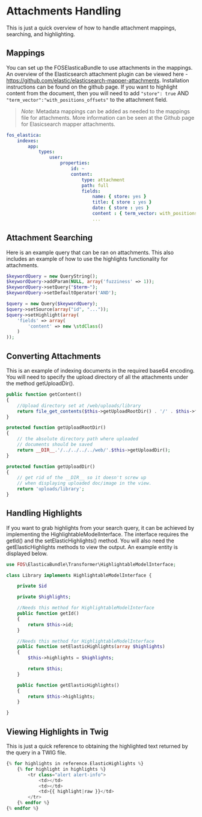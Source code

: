 Attachments Handling
=======================

This is just a quick overview of how to handle attachment mappings, searching, and highlighting.

Mappings
-----------------------------

You can set up the FOSElasticaBundle to use attachments in the mappings. An overview of the Elasticsearch attachment plugin
can be viewed here - https://github.com/elastic/elasticsearch-mapper-attachments. Installation instructions can be found
on the github page. If you want to highlight content from the document, then you will need to add `"store": true` AND
`"term_vector":"with_positions_offsets"` to the attachment field.

> *Note*: Metadata mappings can be added as needed to the mappings file for attachments. More information can be seen
>       at the Github page for Elasicsearch mapper attachments.


```yaml
fos_elastica:
    indexes:
        app:
            types:
                user:
                    properties:
                        id: ~
                        content:
                            type: attachment
                            path: full
                            fields:
                                name: { store: yes }
                                title: { store : yes }
                                date: { store : yes }
                                content : { term_vector: with_positions_offsets, store: yes }
                                ...
```


Attachment Searching
-----------------------------

Here is an example query that can be ran on attachments. This also includes an example of how to use the highlights functionality
 for attachments.

```php
$keywordQuery = new QueryString();
$keywordQuery->addParam(NULL, array('fuzziness' => 1));
$keywordQuery->setQuery("$term~");
$keywordQuery->setDefaultOperator('AND');

$query = new Query($keywordQuery);
$query->setSource(array("id", "..."));
$query->setHighlight(array(
    'fields' => array(
        'content' => new \stdClass()
    )
));
```

Converting Attachments
-----------------------------

This is an example of indexing documents in the required base64 encoding. You will need to specify the upload directory of all
 the attachments under the method getUploadDir().

```php
public function getContent()
{
    //Upload directory set at /web/uploads/library
    return file_get_contents($this->getUploadRootDir() . '/' . $this->filename, 'r');
}

protected function getUploadRootDir()
{
    // the absolute directory path where uploaded
    // documents should be saved
    return __DIR__.'/../../../../web/'.$this->getUploadDir();
}

protected function getUploadDir()
{
    // get rid of the __DIR__ so it doesn't screw up
    // when displaying uploaded doc/image in the view.
    return 'uploads/library';
}
```

Handling Highlights
-----------------------------

If you want to grab highlights from your search query, it can be achieved by implementing the HighlightableModelInterface.
The interface requires the getId() and the setElasticHighlights() method. You will also need the getElasticHighlights
methods to view the output. An example entity is displayed below.

```php
use FOS\ElasticaBundle\Transformer\HighlightableModelInterface;

class Library implements HighlightableModelInterface {

    private $id

    private $highlights;

    //Needs this method for HighlightableModelInterface
    public function getId()
    {
        return $this->id;
    }

    //Needs this method for HighlightableModelInterface
    public function setElasticHighlights(array $highlights)
    {
        $this->highlights = $highlights;

        return $this;
    }

    public function getElasticHighlights()
    {
        return $this->highlights;
    }

}
```

Viewing Highlights in Twig
-----------------------------

This is just a quick reference to obtaining the highlighted text returned by the query in a TWIG file.

```php
{% for highlights in reference.ElasticHighlights %}
    {% for highlight in highlights %}
        <tr class="alert alert-info">
            <td></td>
            <td></td>
            <td>{{ highlight|raw }}</td>
        </tr>
    {% endfor %}
{% endfor %}
```

